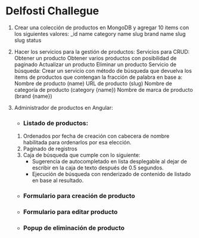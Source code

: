 # Delfosti Challegue

1. Crear una colección de productos en MongoDB y agregar 10 items con los siguientes valores:
   \_id
   name
   category
   name
   slug
   brand
   name
   slug
   slug
   status

2. Hacer los servicios para la gestión de productos:
   Servicios para CRUD:
   Obtener un producto
   Obtener varios productos con posibilidad de paginado
   Actualizar un producto
   Eliminar un producto
   Servicio de búsqueda:
   Crear un servicio con método de búsqueda que devuelva los items de productos que contengan la fracción de palabra en base a:
   Nombre de producto (name)
   URL de producto (slug)
   Nombre de categoría de producto (category {name})
   Nombre de marca de producto (brand {name})

3. Administrador de productos en Angular:
   - ### Listado de productos:
   1. Ordenados por fecha de creación con cabecera de nombre habilitada para ordenarlos por esa elección.
   2. Paginado de registros
   3. Caja de búsqueda que cumple con lo siguiente:
      - Sugerencia de autocompletado en lista desplegable al dejar de escribir en la caja de texto después de 0.5 segundos.
      - Ejecución de búsqueda con renderizado de contenido de listado en base al resultado.
   - ### Formulario para creación de producto
   - ### Formulario para editar producto
   - ### Popup de eliminación de producto
